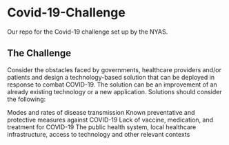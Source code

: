# Covid-19-Challenge
Our repo for the Covid-19 challenge set up by the NYAS.

The Challenge
------------------------------------------------------------------------------------------------------------------------------------------
Consider the obstacles faced by governments, healthcare providers and/or patients and design a technology-based solution that can be deployed in response to combat COVID-19. The solution can be an improvement of an already existing technology or a new application.  Solutions should consider the following: 

Modes and rates of disease transmission 
Known preventative and protective measures against COVID-19
Lack of vaccine, medication, and treatment for COVID-19
The public health system, local healthcare infrastructure, access to technology and other relevant contexts

